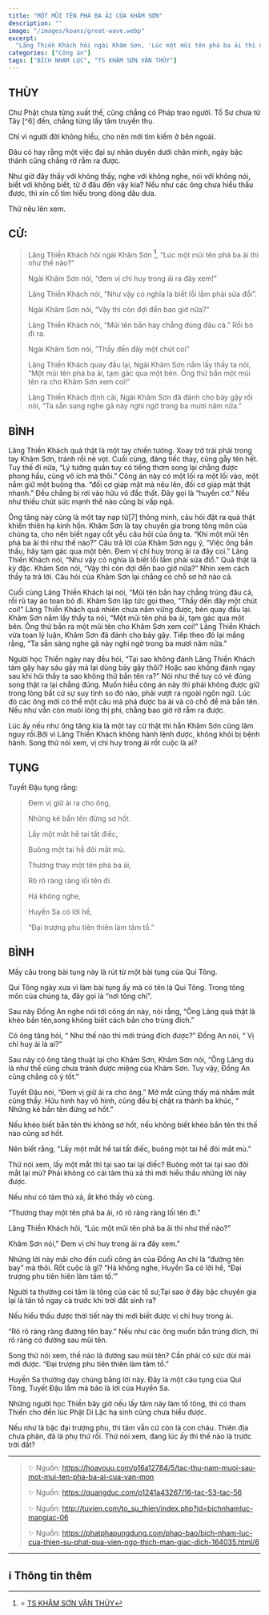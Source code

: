 ```yaml
---
title: "MỘT MŨI TÊN PHÁ BA ẢI CỦA KHÂM SƠN"
description: ""
image: "/images/koans/great-wave.webp"
excerpt: 
  "Lãng Thiền Khách hỏi ngài Khâm Sơn, 'Lúc một mũi tên phá ba ải thì như thế nào?'. Khâm Sơn nói, 'Đem vị chỉ huy trong ải ra đây xem!'"
categories: ["Công án"]
tags: ["BÍCH NHAM LỤC", "TS KHÂM SƠN VĂN THÚY"]
---
```


## THÙY

Chư Phật chưa từng xuất thế, cũng chẳng có Pháp trao người. Tổ Sư chưa từ Tây [^6] đến, chẳng từng lấy tâm truyền thụ. 

Chỉ vì người đời không hiểu, cho nên mới tìm kiếm ở bên ngoài. 

Đâu có hay rằng một việc đại sự nhân duyên dưới chân mình, ngày bậc thánh cũng chẳng rờ rẫm ra được. 

Như giờ đây thấy với không thấy, nghe với không nghe, nói với không nói, biết với không biết, từ ở đâu đến vậy kìa? Nếu như các ông chưa hiểu thấu được, thì xin cố tìm hiểu trong dòng dâu dưa. 

Thử nêu lên xem. 

## CỬ:

> Lãng Thiền Khách hỏi ngài Khâm Sơn [^1], “Lúc một mũi tên phá ba ải thì như thế nào?” 
> 
> Ngài Khâm Sơn nói, “đem vị chỉ huy trong ải ra đây xem!”
> 
> Lãng Thiền Khách nói, “Như vậy có nghĩa là biết lỗi lầm phải sửa đổi”.
> 
> Ngài Khâm Sơn nói, “Vậy thì còn đợi đến bao giờ nữa?” 
> 
> Lãng Thiền Khách nói, “Mũi tên bắn hay chẳng đúng đâu cả.” Rồi bỏ đi ra. 
> 
> Ngài Khâm Sơn nói, ”Thầy đến đây một chút coi” 
> 
> Lãng Thiền Khách quay đầu lại, Ngài Khâm Sơn nắm lấy thầy ta nói, “Một mũi tên phá ba ải, tạm gác qua một bên. Ông thử bắn một mũi tên ra cho Khâm Sơn xem coi!” 
> 
> Lãng Thiền Khách định cãi, Ngài Khâm Sơn đã đánh cho bảy gậy rồi nói, “Ta sẵn sang nghe gã này nghi ngờ trong ba mươi năm nữa.”

## BÌNH

Lãng Thiền Khách quả thật là một tay chiến tướng. Xoay trở trái phải trong tay Khâm Sơn, tránh rồi né vọt. Cuối cùng, đáng tiếc thay, cũng gẫy tên hết. Tuy thế đi nữa, “Lý tướng quân tuy có tiếng thơm song lại chẳng được phong hầu, cũng vô ích mà thôi.” Công án này có một lối ra một lối vào, một nắm giữ một buông tha. “đối cơ giáp mặt mà nêu lên, đối cơ giáp mặt thật nhanh.” Đều chẳng bị rơi vào hữu vô đắc thất. Đây gọi là “huyền cơ.” Nếu như thiếu chút sức mạnh thế nào cũng bị vấp ngã.

Ông tăng này cũng là một tay nạp tử[7] thông minh, câu hỏi đặt ra quả thật khiến thiên hạ kinh hồn. Khâm Sơn là tay chuyên gia trong tông môn của chúng ta, cho nên biết ngay cốt yếu câu hỏi của ông ta. “Khi một mũi tên phá ba ải thì như thế nào?” Câu trả lời của Khâm Sơn ngụ ý, “Việc ông bắn thấu, hãy tạm gác qua một bên. Đem vị chỉ huy trong ải ra đây coi.” Lãng Thiền Khách nói, “Như vậy có nghĩa là biết lỗi lầm phải sửa điổ.” Quả thật là kỳ đặc. Khâm Sơn nói, “Vậy thì còn đợi đến bao giờ nữa?” Nhìn xem cách thầy ta trả lời. Câu hỏi của Khâm Sơn lại chẳng có chỗ sơ hở nào cả.

Cuối cùng Lãng Thiền Khách lại nói, “Mũi tên bắn hay chẳng trúng đâu cả, rồi rũ tay áo toan bỏ đi. Khâm Sơn lập tức gọi theo, “Thầy đến đây một chút coi!” Lãng Thiền Khách quả nhiên chưa nắm vững được, bèn quay đầu lại. Khâm Sơn nắm lấy thầy ta nói, “Một mũi tên phá ba ải, tạm gác qua một bên. Ông thử bắn ra một mũi tên cho Khâm Sơn xem coi!” Lãng Thiền Khách vừa toan lý luận, Khâm Sơn đã đánh cho bảy gậy. Tiếp theo đó lại mắng rằng, “Ta sẵn sàng nghe gã này nghi ngờ trong ba mươi năm nữa.”

Người học Thiền ngày nay đều hỏi, “Tại sao không đánh Lãng Thiền Khách tám gậy hay sáu gậy mà lại dùng bảy gậy thôi? Hoặc sao không đánh ngay sau khi hỏi thầy ta sao không thử bắn tên ra?” Nói như thế tuy có vẻ đúng song thật ra lại chẳng đúng. Muốn hiểu công án này thì phải không được giữ trong lòng bất cứ sự suy tình so đó nào, phải vượt ra ngoài ngôn ngữ. Lúc đó các ông mới có thể một câu mà phá được ba ải và có chỗ để mà bắn tên. Nếu như vẫn còn muôi lòng thị phi, chẳng bao giờ rờ rẫm ra được.

Lúc ấy nếu như ông tăng kia là một tay cừ thật thì hẳn Khâm Sơn cũng lâm nguy rồi.Bởi vì Lãng Thiền Khách không hành lệnh được, không khỏi bị bệnh hành. Song thử nói xem, vị chỉ huy trong ải rốt cuộc là ai?

## TỤNG

Tuyết Đậu tụng rằng:

> Đem vị giữ ải ra cho ông,
>
> Những kẻ bắn tên đừng sơ hốt.
>
> Lấy một mắt hề tai tất điếc,
>
> Buông một tai hề đôi mắt mù.
>
> Thương thay một tên phá ba ải,
>
> Rõ rõ ràng ràng lối tên đi.
>
> Há không nghe,
>
> Huyền Sa có lời hề,
>
> “Đại trượng phu tiên thiên làm tâm tổ.”

## BÌNH

Mấy câu trong bài tụng này là rút từ một bài tụng của Qui Tông. 

Qui Tông ngày xưa vì làm bài tụng ấy mà có tên là Qui Tông. Trong tông môn của chúng ta, đây gọi là “nơi tông chỉ”. 

Sau này Đồng An nghe nói tới công án này, nói rằng, “Ông Lãng quả thật là khéo bắn tên,song không biết cách bắn cho trúng đích.” 

Có ông tăng hỏi, “ Như thế nào thì mới trúng đích được?” Đồng An nói, “ Vị chỉ huy ải là ai?” 

Sau này có ông tăng thuật lại cho Khâm Sơn, Khâm Sơn nói, “Ông Lãng dù là như thế cũng chưa tránh được miệng của Khâm Sơn. Tuy vậy, Đồng An cũng chẳng có ý tốt.”

Tuyết Đậu nói, “Đem vị giữ ải ra cho ông.” Mở mắt cũng thấy mà nhắm mắt cũng thấy. Hữu hình hay vô hình, cũng đều bị chặt ra thành ba khúc, “ Những kẻ bắn tên đừng sơ hốt.” 

Nếu khéo biết bắn tên thì không sơ hốt, nếu không biết khéo bắn tên thì thế nào cũng sơ hốt. 

Nên biết rằng, ”Lấy một mắt hề tai tất điếc, buông một tai hề đôi mắt mù.” 

Thử nói xem, lấy một mắt thì tại sao tai lại điếc? Buông một tai tại sao đôi mắt lại mù? Phải không có cái tâm thủ xả thì mới hiểu thấu những lời này được. 

Nếu như có tâm thủ xả, ắt khó thấy vô cùng.

“Thương thay một tên phá ba ải, rõ rõ ràng ràng lối tên đi.” 

Lãng Thiền Khách hỏi, “Lúc một mũi tên phá ba ải thì như thế nào?” 

Khâm Sơn nói,” Đem vị chỉ huy trong ải ra đây xem.” 

Những lời này mãi cho đến cuối công án của Đồng An chỉ là “đường tên bay” mà thôi. Rốt cuộc là gì? “Há không nghe, Huyền Sa có lời hề, “Đại trượng phu tiên hiên làm tâm tổ.’” 

Người ta thường coi tâm là tông của các tổ sư;Tại sao ở đây bậc chuyên gia lại là tân tổ ngay cả trước khi trời đất sinh ra? 

Nếu hiểu thấu được thời tiết này thì mới biết được vị chỉ huy trong ải.

“Rõ rõ ràng ràng đường tên bay.” Nếu như các ông muốn bắn trúng đích, thì rõ ràng có đường sau mũi tên. 

Song thử nói xem, thế nào là đường sau mũi tên? Cần phải có sức dùi mài mới được. “Đại trượng phu tiên thiên làm tâm tổ.” 

Huyền Sa thường dạy chúng bằng lời này. Đây là một câu tụng của Qui Tông, Tuyết Đậu lầm mà bảo là lời của Huyền Sa. 

Những người học Thiền bây giờ nếu lấy tâm này làm tổ tông, thì có tham Thiền cho đến lúc Phật Di Lặc hạ sinh cũng chưa hiểu được. 

Nếu như là bậc đại trượng phu, thì tâm vẫn cứ còn là con cháu. Thiên địa chưa phân, đã là phụ thứ rồi. Thử nói xem, đang lúc ấy thì thế nào là trước trời đất?

<hr class="blog-rule" />

> ✨ Nguồn: https://hoavouu.com/p16a12784/5/tac-thu-nam-muoi-sau-mot-mui-ten-pha-ba-ai-cua-van-mon
>
> ✨ Nguồn: https://quangduc.com/p1241a43267/16-tac-53-tac-56
>
> ✨ Nguồn: http://tuvien.com/to_su_thien/index.php?id=bichnhamluc-mangiac-06
>
> ✨ Nguồn: https://phatphapungdung.com/phap-bao/bich-nham-luc-cua-thien-su-phat-qua-vien-ngo-thich-man-giac-dich-164035.html/6

<hr class="blog-rule" />

## ℹ️ Thông tin thêm

[^1]: ⭐️ <a href="https://blog.phapthihoi.org/gt-member/ts-kham-son-van-thuy/" target="_blank">TS KHÂM SƠN VĂN THÚY</a>


